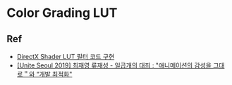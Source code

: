 # Color Grading LUT

## Ref

- [DirectX Shader LUT 필터 코드 구현](https://nellfamily.tistory.com/51)
- [[Unite Seoul 2019] 최재영 류재성 - 일곱개의 대죄 : "애니메이션의 감성을 그대로＂와 “개발 최적화"](https://youtu.be/0LwlNVS3FJo?t=1087)
